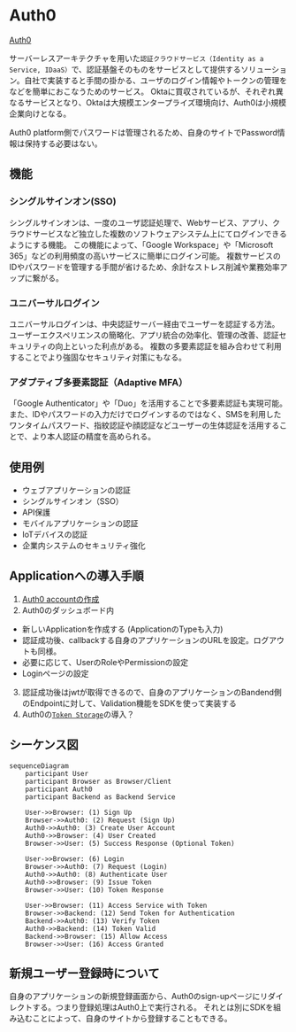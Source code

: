 # Auth0

[Auth0](https://auth0.com/jp)

サーバーレスアーキテクチャを用いた`認証クラウドサービス（Identity as a Service, IDaaS）`で、認証基盤そのものをサービスとして提供するソリューション。自社で実装すると手間の掛かる、ユーザのログイン情報やトークンの管理をなどを簡単におこなうためのサービス。
Oktaに買収されているが、それぞれ異なるサービスとなり、Oktaは大規模エンタープライズ環境向け、Auth0は小規模企業向けとなる。

Auth0 platform側でパスワードは管理されるため、自身のサイトでPassword情報は保持する必要はない。

## 機能

### シングルサインオン(SSO)

シングルサインオンは、一度のユーザ認証処理で、Webサービス、アプリ、クラウドサービスなど独立した複数のソフトウェアシステム上にてログインできるようにする機能。
この機能によって、「Google Workspace」や「Microsoft 365」などの利用頻度の高いサービスに簡単にログイン可能。
複数サービスのIDやパスワードを管理する手間が省けるため、余計なストレス削減や業務効率アップに繋がる。

### ユニバーサルログイン

ユニバーサルログインは、中央認証サーバー経由でユーザーを認証する方法。
ユーザーエクスペリエンスの簡略化、アプリ統合の効率化、管理の改善、認証セキュリティの向上といった利点がある。
複数の多要素認証を組み合わせて利用することでより強固なセキュリティ対策にもなる。

### アダプティブ多要素認証（Adaptive MFA）

「Google Authenticator」や「Duo」を活用することで多要素認証も実現可能。
また、IDやパスワードの入力だけでログインするのではなく、SMSを利用したワンタイムパスワード、指紋認証や顔認証などユーザーの生体認証を活用することで、より本人認証の精度を高められる。

## 使用例

- ウェブアプリケーションの認証
- シングルサインオン（SSO）
- API保護
- モバイルアプリケーションの認証
- IoTデバイスの認証
- 企業内システムのセキュリティ強化

## Applicationへの導入手順

1. [Auth0 accountの作成](https://auth0.com/)
2. Auth0のダッシュボード内
  - 新しいApplicationを作成する (ApplicationのTypeも入力)
  - 認証成功後、callbackする自身のアプリケーションのURLを設定。ログアウトも同様。
  - 必要に応じて、UserのRoleやPermissionの設定
  - Loginページの設定
3. 認証成功後はjwtが取得できるので、自身のアプリケーションのBandend側のEndpointに対して、Validation機能をSDKを使って実装する
4. Auth0の[`Token Storage`](https://auth0.com/docs/secure/security-guidance/data-security/token-storage)の導入？

## シーケンス図

```mermaid
sequenceDiagram
    participant User
    participant Browser as Browser/Client
    participant Auth0
    participant Backend as Backend Service

    User->>Browser: (1) Sign Up
    Browser->>Auth0: (2) Request (Sign Up)
    Auth0->>Auth0: (3) Create User Account
    Auth0->>Browser: (4) User Created
    Browser->>User: (5) Success Response (Optional Token)

    User->>Browser: (6) Login
    Browser->>Auth0: (7) Request (Login)
    Auth0->>Auth0: (8) Authenticate User
    Auth0->>Browser: (9) Issue Token
    Browser->>User: (10) Token Response

    User->>Browser: (11) Access Service with Token
    Browser->>Backend: (12) Send Token for Authentication
    Backend->>Auth0: (13) Verify Token
    Auth0->>Backend: (14) Token Valid
    Backend->>Browser: (15) Allow Access
    Browser->>User: (16) Access Granted
```


## 新規ユーザー登録時について

自身のアプリケーションの新規登録画面から、Auth0のsign-upページにリダイレクトする。つまり登録処理はAuth0上で実行される。
それとは別にSDKを組み込むことによって、自身のサイトから登録することもできる。